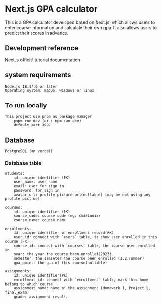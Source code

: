 # Next.js GPA calculator

This is a GPA calculator developed based on Next.js, which allows users to enter course information and calculate their own gpa. It also allows users to predict their scores in advance.
    
## Development reference
Next.js official tutorial documentation

## system requirements
    Node.js 18.17.0 or later
    Operating system: macOS, windows or linux

## To run locally
    This project use pnpm as package manager
        pnpm run dev (or : npm run dev)
        default port 3000

## Database
    PostgreSQL (on vercel)


### Database table
    students:
        id: unique identifier (PK)
        user_name: user name
        email: user for sign in 
        password: for sign in
        avatar_url: profile picture url(nullable) [may be not using any profile pictrue]

    courses:
        id: unique identifier (PK)
        course_code: course code (eg: CSSE1001A)
        course_name: course name

    enrollments:
        id: unique identifier of enrollment record(PK)
        user_id: connect with `users` table, to show user enrolled in this course (FK)
        course_id: connect with `courses` table, the course user enrolled in
        year: the year the course been enrolled(2023)
        semester: the semseter the course been enrolled (1,2,summer)
        gpa_point: the gpa of this course(nullable)

    assignments:
        id: unique identifier(PK)
        enrollment_id: connect with `enrollment` table, mark this home belong to which course
        assignment_name: name of the assignment (Homework 1, Project 1, final_exam)
        grade: assignment result.

